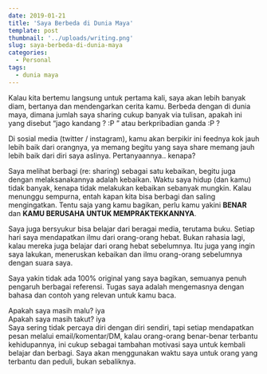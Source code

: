 ```yaml
---
date: 2019-01-21
title: 'Saya Berbeda di Dunia Maya'
template: post
thumbnail: '../uploads/writing.png'
slug: saya-berbeda-di-dunia-maya
categories:
  - Personal
tags:
  - dunia maya
---
```


Kalau kita bertemu langsung untuk pertama kali, saya akan lebih banyak diam, bertanya dan mendengarkan cerita kamu. Berbeda dengan di dunia maya, dimana jumlah saya sharing cukup banyak via tulisan, apakah ini yang disebut “jago kandang ? :P ” atau berkpribadian ganda :P ?

Di sosial media (twitter / instagram), kamu akan berpikir ini feednya kok jauh lebih baik dari orangnya, ya memang begitu yang saya share memang jauh lebih baik dari diri saya aslinya. Pertanyaannya.. kenapa?

Saya melihat berbagi (re: sharing) sebagai satu kebaikan, begitu juga dengan melaksanakannya adalah kebaikan. Waktu saya hidup (dan kamu) tidak banyak, kenapa tidak melakukan kebaikan sebanyak mungkin. Kalau menunggu sempurna, entah kapan kita bisa berbagi dan saling mengingatkan. Tentu saja yang kamu bagikan, perlu kamu yakini **BENAR** dan **KAMU BERUSAHA UNTUK MEMPRAKTEKKANNYA**.

Saya juga bersyukur bisa belajar dari beragai media, terutama buku. Setiap hari saya mendapatkan ilmu dari orang-orang hebat. Bukan rahasia lagi, kalau mereka juga belajar dari orang hebat sebelumnya. Itu juga yang ingin saya lakukan, meneruskan kebaikan dan ilmu orang-orang sebelumnya dengan suara saya.

Saya yakin tidak ada 100% original yang saya bagikan, semuanya penuh pengaruh berbagai referensi. Tugas saya adalah mengemasnya dengan bahasa dan contoh yang relevan untuk kamu baca.

Apakah saya masih malu? iya  
Apakah saya masih takut? iya  
Saya sering tidak percaya diri dengan diri sendiri, tapi setiap mendapatkan pesan melalui email/komentar/DM, kalau orang-orang benar-benar terbantu kehidupannya, ini cukup sebagai tambahan motivasi saya untuk kembali belajar dan berbagi. Saya akan menggunakan waktu saya untuk orang yang terbantu dan peduli, bukan sebaliknya.
